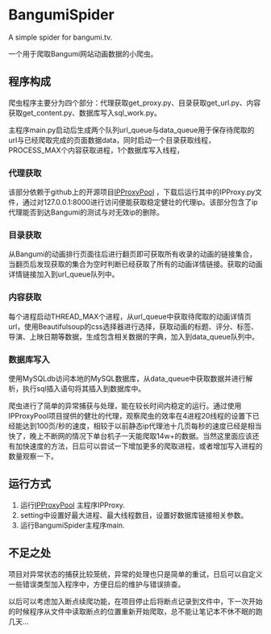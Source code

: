 # BangumiSpider
A simple spider for bangumi.tv.

一个用于爬取Bangumi网站动画数据的小爬虫。

## 程序构成

爬虫程序主要分为四个部分：代理获取get_proxy.py、目录获取get_url.py、内容获取get_content.py、数据库写入sql_work.py。

主程序main.py启动后生成两个队列url_queue与data_queue用于保存待爬取的url与已经爬取完成的页面数据data，同时启动一个目录获取线程，PROCESS_MAX个内容获取进程，1个数据库写入线程，

### 代理获取
该部分依赖于github上的开源项目[IPProxyPool](https://github.com/qiyeboy/IPProxyPool)
 ，下载后运行其中的IPProxy.py文件，通过对127.0.0.1:8000进行访问便能获取稳定健壮的代理ip。该部分包含了ip代理能否到达Bangumi的测试与对无效ip的删除。

### 目录获取
从Bangumi的动画排行页面往后进行翻页即可获取所有收录的动画的链接集合，当翻页后发现获取的集合为空时判断已经获取了所有的动画详情链接。获取的动画详情链接加入到url_queue队列中。

### 内容获取
每个进程启动THREAD_MAX个进程，从url_queue中获取待爬取的动画详情页url，使用Beautifulsoup的css选择器进行选择，获取动画的标题、评分、标签、导演、上映日期等数据，生成包含相关数据的字典，加入到data_queue队列中。

### 数据库写入
使用MySQLdb访问本地的MySQL数据库，从data_queue中获取数据并进行解析，执行sql插入语句将其插入到数据库中。

爬虫进行了简单的异常捕获与处理，能在较长时间内稳定的运行。通过使用IPProxyPool项目提供的健壮的代理，观察爬虫的效率在4进程20线程的设置下已经能达到100页/秒的速度，相较于以前静态ip代理池十几页每秒的速度已经是相当快了，晚上不断网的情况下单台机子一天能爬取14w+的数据。当然这里面应该还有加快速度的方法，日后可以尝试一下增加更多的爬取进程，或者增加写入进程的数量观察一下。

## 运行方式
1. 运行[IPProxyPool](https://github.com/qiyeboy/IPProxyPool) 主程序IPProxy.
2. setting中设置好最大进程、最大线程数目，设置好数据库链接相关参数。 
3. 运行BangumiSpider主程序main.

## 不足之处
项目对异常状态的捕获比较笼统，异常的处理也只是简单的重试，日后可以自定义一些错误类型加入程序中，方便日后的维护与错误排查。

以后可以考虑加入断点续爬功能，在项目停止后将断点记录到文件中，下一次开始的时候程序从文件中读取断点的位置重新开始爬取，总不能让笔记本不休不眠的跑几天…

